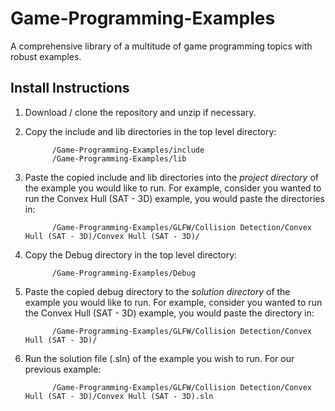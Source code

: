 # Game-Programming-Examples
A comprehensive library of a multitude of game programming topics with robust examples.
## Install Instructions
1. Download / clone the repository and unzip if necessary.
2. Copy the include and lib directories in the top level directory:

      ```
            /Game-Programming-Examples/include
            /Game-Programming-Examples/lib
      ```
      
3. Paste the copied include and lib directories into the *project directory* of the example you would like to run. For example, consider you wanted to run the Convex Hull (SAT - 3D) example, you would paste the directories in:

      ```
            /Game-Programming-Examples/GLFW/Collision Detection/Convex Hull (SAT - 3D)/Convex Hull (SAT - 3D)/
      ```
      
4. Copy the Debug directory in the top level directory:
      ```
            /Game-Programming-Examples/Debug
      ```
5. Paste the copied debug directory to the *solution directory* of the example you would like to run. For example, consider you wanted to run the Convex Hull (SAT - 3D) example, you would paste the directory in:
      ```
            /Game-Programming-Examples/GLFW/Collision Detection/Convex Hull (SAT - 3D)/
      ```
6. Run the solution file (.sln) of the example you wish to run. For our previous example:
      ```
            /Game-Programming-Examples/GLFW/Collision Detection/Convex Hull (SAT - 3D)/Convex Hull (SAT - 3D).sln
      ```
